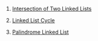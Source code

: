 1) [Intersection of Two Linked Lists](https://leetcode.com/problems/intersection-of-two-linked-lists/)

2) [Linked List Cycle](https://leetcode.com/problems/linked-list-cycle/)

3) [Palindrome Linked List](https://leetcode.com/problems/palindrome-linked-list/)

